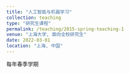 ```yaml
---
title: "人工智能与机器学习"
collection: teaching
type: "研究生课程"
permalink: /teaching/2015-spring-teaching-1
venue: "上海大学, 面向全校研究生"
date: 2022-03-01
location: "上海, 中国"
---
```

每年春季学期
